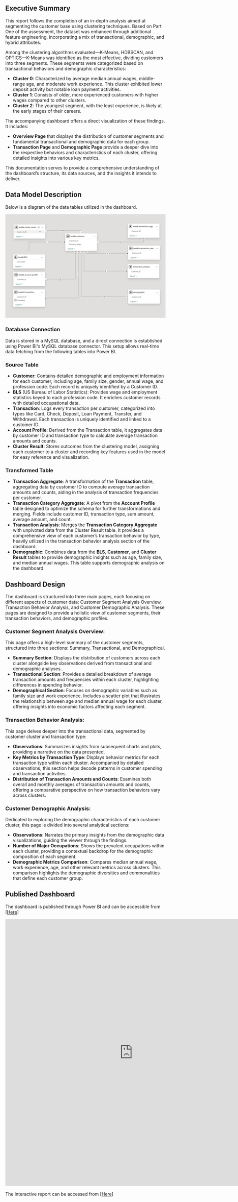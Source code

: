 ## Executive Summary

This report follows the completion of an in-depth analysis aimed at segmenting the customer base using clustering techniques. Based on Part One of the assessment, the dataset was enhanced through additional feature engineering, incorporating a mix of transactional, demographic, and hybrid attributes.

Among the clustering algorithms evaluated—K-Means, HDBSCAN, and OPTICS—K-Means was identified as the most effective, dividing customers into three segments. These segments were categorized based on transactional behaviors and demographic characteristics:

* **Cluster 0**: Characterized by average median annual wages, middle-range age, and moderate work experience. This cluster exhibited lower deposit activity but notable loan payment activities.
* **Cluster 1**: Consists of older, more experienced customers with higher wages compared to other clusters.
* **Cluster 2**: The youngest segment, with the least experience, is likely at the early stages of their careers.

The accompanying dashboard offers a direct visualization of these findings. It includes:

* **Overview Page** that displays the distribution of customer segments and fundamental transactional and demographic data for each group.
* **Transaction Page** and  **Demographic Page** provide a deeper dive into the respective behaviors and characteristics of each cluster, offering detailed insights into various key metrics.

This documentation serves to provide a comprehensive understanding of the dashboard’s structure, its data sources, and the insights it intends to deliver.

## Data Model Description

Below is a diagram of the data tables utilized in the dashboard.

![image-20240429113717827](/dashboard/diagram.png)

### Database Connection

Data is stored in a MySQL database, and a direct connection is established using Power BI's MySQL database connector. This setup allows real-time data fetching from the following tables into Power BI.

### Source Table

* **Customer**: Contains detailed demographic and employment information for each customer, including age, family size, gender, annual wage, and profession code. Each record is uniquely identified by a Customer ID.
* **BLS** (US Bureau of Labor Statistics): Provides wage and employment statistics keyed to each profession code. It enriches customer records with detailed occupational data.
* **Transaction**: Logs every transaction per customer, categorized into types like Card, Check, Deposit, Loan Payment, Transfer, and Withdrawal. Each transaction is uniquely identified and linked to a customer ID.
* **Account Profile**: Derived from the Transaction table, it aggregates data by customer ID and transaction type to calculate average transaction amounts and counts.
* **Cluster Result**: Stores outcomes from the clustering model, assigning each customer to a cluster and recording key features used in the model for easy reference and visualization.

### Transformed Table

* **Transaction Aggregate**: A transformation of the **Transaction** table, aggregating data by customer ID to compute average transaction amounts and counts, aiding in the analysis of transaction frequencies per customer.
* **Transaction Category Aggregate**: A pivot from the **Account Profile** table designed to optimize the schema for further transformations and merging. Fields include customer ID, transaction type, sum amount, average amount, and count.
* **Transaction Analysis**: Merges the **Transaction Category Aggregate** with unpivoted data from the Cluster Result table. It provides a comprehensive view of each customer’s transaction behavior by type, heavily utilized in the transaction behavior analysis section of the dashboard.
* **Demographic**: Combines data from the **BLS**, **Customer**, and **Cluster Result** tables to provide demographic insights such as age, family size, and median annual wages. This table supports demographic analysis on the dashboard.

## Dashboard Design

The dashboard is structured into three main pages, each focusing on different aspects of customer data: Customer Segment Analysis Overview, Transaction Behavior Analysis, and Customer Demographic Analysis. These pages are designed to provide a holistic view of customer segments, their transaction behaviors, and demographic profiles.

### Customer Segment Analysis Overview: 

This page offers a high-level summary of the customer segments, structured into three sections: Summary, Transactional, and Demographical.

* **Summary Section**: Displays the distribution of customers across each cluster alongside key observations derived from transactional and demographic analyses.
* **Transactional Section**: Provides a detailed breakdown of average transaction amounts and frequencies within each cluster, highlighting differences in spending behavior.
* **Demographical Section**: Focuses on demographic variables such as family size and work experience. Includes a scatter plot that illustrates the relationship between age and median annual wage for each cluster, offering insights into economic factors affecting each segment.

### Transaction Behavior Analysis: 

This page delves deeper into the transactional data, segmented by customer cluster and transaction type:

* **Observations**: Summarizes insights from subsequent charts and plots, providing a narrative on the data presented.
* **Key Metrics by Transaction Type**: Displays behavior metrics for each transaction type within each cluster. Accompanied by detailed observations, this section helps decode patterns in customer spending and transaction activities.
* **Distribution of Transaction Amounts and Counts**: Examines both overall and monthly averages of transaction amounts and counts, offering a comparative perspective on how transaction behaviors vary across clusters.

### Customer Demographic Analysis:

Dedicated to exploring the demographic characteristics of each customer cluster, this page is divided into several analytical sections:

* **Observations**: Narrates the primary insights from the demographic data visualizations, guiding the viewer through the findings.
* **Number of Major Occupations**: Shows the prevalent occupations within each cluster, providing a contextual backdrop for the demographic composition of each segment.
* **Demographic Metrics Comparison**: Compares median annual wage, work experience, age, and other relevant metrics across clusters. This comparison highlights the demographic diversities and commonalities that define each customer group.

## Published Dashboard

The dashboard is published through Power BI and can be accessible from [[Here](https://app.powerbi.com/view?r=eyJrIjoiZGM1YzY5MWQtZjZiNi00ZTczLWI3ZmQtMTVkMzEzOTgwMTA0IiwidCI6IjZmMGJiNzJmLTUzNzctNGRkZi05MzZhLWI2YzcyYmYyMWFlMiIsImMiOjF9&pageName=ReportSectionea5358dfeca2bbd23ac3)]

<iframe title="dashboard" width="800" height="836" src="https://app.powerbi.com/view?r=eyJrIjoiZGM1YzY5MWQtZjZiNi00ZTczLWI3ZmQtMTVkMzEzOTgwMTA0IiwidCI6IjZmMGJiNzJmLTUzNzctNGRkZi05MzZhLWI2YzcyYmYyMWFlMiIsImMiOjF9&pageName=ReportSectionea5358dfeca2bbd23ac3" frameborder="0" allowFullScreen="true"></iframe>

The interactive report can be accessed from [[Here](https://yichuang25.github.io/Valley_Exercise/)] 